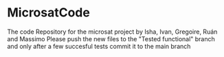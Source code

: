 # MicrosatCode
The code Repository for the microsat project by Isha, Ivan, Gregoire, Ruán and Massimo
Please push the new files to the "Tested functional" branch and only after a few succesful tests commit it to the main branch
